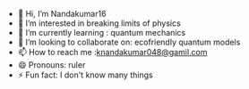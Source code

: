 - 👋 Hi, I’m Nandakumar16
- 👀 I’m interested in breaking limits of physics
- 🌱 I’m currently learning : quantum mechanics
- 💞️ I’m looking to collaborate on: ecofriendly quantum models 
- 📫 How to reach me :knandakumar048@gamil.com
- 😄 Pronouns: ruler
- ⚡ Fun fact: I don't know many things

<!---
Nandakumar16/Nandakumar16 is a ✨ special ✨ repository because its `README.md` (this file) appears on your GitHub profile.
You can click the Preview link to take a look at your changes.
--->
